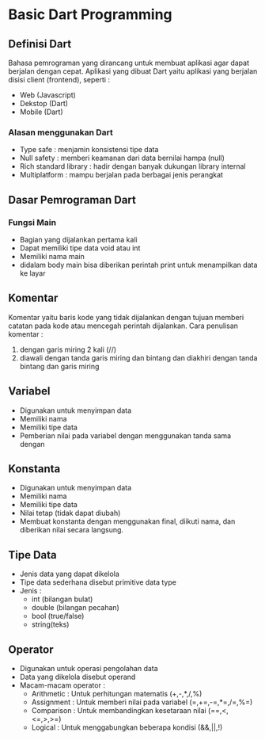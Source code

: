 # Basic Dart Programming

## Definisi Dart
Bahasa pemrograman yang dirancang untuk membuat aplikasi agar dapat berjalan dengan cepat. Aplikasi yang dibuat Dart yaitu aplikasi yang berjalan disisi client (frontend), seperti :
- Web (Javascript)
- Dekstop (Dart)
- Mobile (Dart)

### Alasan menggunakan Dart
- Type safe : menjamin konsistensi tipe data
- Null safety : memberi keamanan dari data bernilai hampa (null)
- Rich standard library : hadir dengan banyak dukungan library internal
- Multiplatform : mampu berjalan pada berbagai jenis perangkat

## Dasar Pemrograman Dart

### Fungsi Main
- Bagian yang dijalankan pertama kali
- Dapat memiliki tipe data void atau int
- Memiliki nama main
- didalam body main bisa diberikan perintah print untuk menampilkan data ke layar 
## Komentar
Komentar yaitu baris kode yang tidak dijalankan dengan tujuan memberi catatan pada kode atau mencegah perintah dijalankan.
Cara penulisan komentar :
1. dengan garis miring 2 kali (//)
2. diawali dengan tanda garis miring dan bintang dan diakhiri dengan tanda bintang dan garis miring
## Variabel
- Digunakan untuk menyimpan data
- Memiliki nama
- Memiliki tipe data
- Pemberian nilai pada variabel dengan menggunakan tanda sama dengan
## Konstanta
- Digunakan untuk menyimpan data
- Memiliki nama
- Memiliki tipe data
- Nilai tetap (tidak dapat diubah)
- Membuat konstanta dengan menggunakan final, diikuti nama, dan diberikan nilai secara langsung.
## Tipe Data
- Jenis data yang dapat dikelola
- Tipe data sederhana disebut primitive data type 
- Jenis :
  - int (bilangan bulat)
  - double (bilangan pecahan)
  - bool (true/false)
  - string(teks)
## Operator
- Digunakan untuk operasi pengolahan data
- Data yang dikelola disebut operand
- Macam-macam operator :
  - Arithmetic : Untuk perhitungan matematis (+,-,*,/,%)
  - Assignment : Untuk memberi nilai pada variabel (=,+=,-=,*=,/=,%=)
  - Comparison : Untuk membandingkan kesetaraan nilai (==,<,<=,>,>=)
  - Logical : Untuk menggabungkan beberapa kondisi (&&,||,!)
